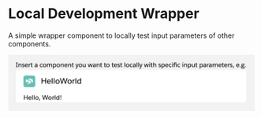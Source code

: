 # Local Development Wrapper

A simple wrapper component to locally test input parameters of other components.

<img src="../../../../../images/local-development-wrapper.png" alt="local-development-wrapper" width="500"/>
